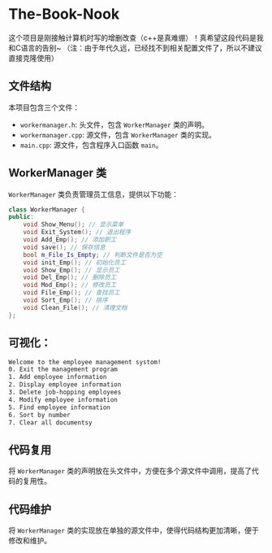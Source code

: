 # The-Book-Nook
这个项目是刚接触计算机时写的增删改查（c++是真难绷）！真希望这段代码是我和C语言的告别~
（注：由于年代久远，已经找不到相关配置文件了，所以不建议直接克隆使用）
## 文件结构

本项目包含三个文件：

* `workermanager.h`: 头文件，包含 `WorkerManager` 类的声明。
* `workermanager.cpp`: 源文件，包含 `WorkerManager` 类的实现。
* `main.cpp`: 源文件，包含程序入口函数 `main`。

## WorkerManager 类

`WorkerManager` 类负责管理员工信息，提供以下功能：

```cpp
class WorkerManager {
public:
    void Show_Menu(); // 显示菜单
    void Exit_System(); // 退出程序
    void Add_Emp(); // 添加职工
    void save(); // 保存信息
    bool m_File_Is_Empty; // 判断文件是否为空
    void init_Emp(); // 初始化员工
    void Show_Emp(); // 显示员工
    void Del_Emp(); // 删除员工
    void Mod_Emp(); // 修改员工
    void File_Emp(); // 查找员工
    void Sort_Emp(); // 排序
    void Clean_File(); // 清理文档
};
```

## 可视化：
```txt
Welcome to the employee management systom!
0. Exit the management program
1. Add employee information
2. Display employee information
3. Delete job-hopping employees
4. Modify employee information
5. Find employee information
6. Sort by number
7. Clear all documentsy

```
## 代码复用

将 `WorkerManager` 类的声明放在头文件中，方便在多个源文件中调用，提高了代码的复用性。

## 代码维护

将 `WorkerManager` 类的实现放在单独的源文件中，使得代码结构更加清晰，便于修改和维护。

